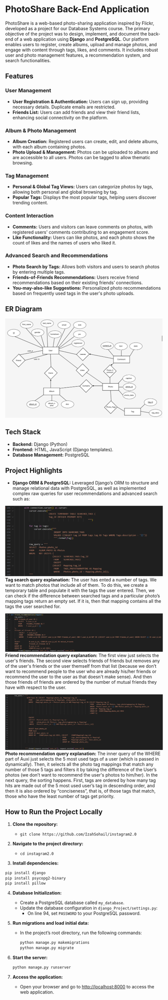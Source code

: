 # PhotoShare Back-End Application

PhotoShare is a web-based photo-sharing application inspired by Flickr, developed as a project for our Database Systems course. The primary objective of the project was to design, implement, and document the back-end of a web application using **Django** and **PostgreSQL**. Our platform enables users to register, create albums, upload and manage photos, and engage with content through tags, likes, and comments. It includes robust user and photo management features, a recommendation system, and search functionalities.

## Features

### User Management
- **User Registration & Authentication:** Users can sign up, providing necessary details. Duplicate emails are restricted.
- **Friends List:** Users can add friends and view their friend lists, enhancing social connectivity on the platform.

### Album & Photo Management
- **Album Creation:** Registered users can create, edit, and delete albums, with each album containing photos.
- **Photo Upload & Management:** Photos can be uploaded to albums and are accessible to all users. Photos can be tagged to allow thematic browsing.
  
### Tag Management
- **Personal & Global Tag Views:** Users can categorize photos by tags, allowing both personal and global browsing by tag.
- **Popular Tags:** Displays the most popular tags, helping users discover trending content.

### Content Interaction
- **Comments:** Users and visitors can leave comments on photos, with registered users' comments contributing to an engagement score.
- **Like Functionality:** Users can like photos, and each photo shows the count of likes and the names of users who liked it.

### Advanced Search and Recommendations
- **Photo Search by Tags:** Allows both visitors and users to search photos by entering multiple tags.
- **Friends-of-Friends Recommendations:** Users receive friend recommendations based on their existing friends’ connections.
- **You-may-also-like Suggestions:** Personalized photo recommendations based on frequently used tags in the user's photo uploads.

## ER Diagram
![list create](documentation/er_diagram.png)

## Tech Stack
- **Backend:** Django (Python)
- **Frontend:** HTML, JavaScript (Django templates).
- **Database Management:** PostgreSQL

## Project Highlights
- **Django ORM & PostgreSQL:** Leveraged Django’s ORM to structure and manage relational data with PostgreSQL, as well as implemented complex raw queries for user recommendations and advanced search such as:

![list create](documentation/raw_query1.png)
**Tag search query explanation:**
The user has ented a number of tags. We want to match photos that include all of them. To do this, we create a temporary table and populate it with the tags the user entered. Then, we can check if the difference between searched tags and a particular photo’s mapping tags return an empty set. If it is, then that mapping contains all the tags the user searched for.


![list](documentation/raw_query2.png)
**Friend recommendation query explanation:**
The first view just selects the user's friends. The second view selects friends of friends but removes any of the user's friends or the user themself from that list (because we don’t want to recommend people to the user who are already his/her friends or recommend the user to the user as that doesn't make sense). And then those friends of friends are ordered by the number of mutual friends they have with respect to the user.


![list](documentation/raw_query3.png)
**Photo recommendation query explanation:**
The inner query of the WHERE part of Auxi just selects the 5 most used tags of a user (which is passed in dynamically). Then, it selects all the photo tag mappings that match any number of those 5 tags and filters it by taking the difference of the User’s photos (we don’t want to recommend the user's photos to him/her). In the next query, the sorting happens. First, tags are ordered by how many tag hits are made out of the 5 most used user’s tag in descending order, and then it is also ordered by “conciseness”, that is, of those tags that match, those who have the least number of tags get priority.

## How to Run the Project Locally
1. **Clone the repository:**

   - `git clone https://github.com/IzahSohail/instagram2.0`

2. **Navigate to the project directory:**

   - `cd instagram2.0`

3. **Install dependencies:**
  ```bash
  pip install django
  pip install psycopg2-binary
  pip install pillow
  ```

4. **Database Initialization:**

   - Create a PostgreSQL database called `my_database`.
   - Update the database configuration in `django_Project/settings.py`:
     - On line 94, set `PASSWORD` to your PostgreSQL password.
    
5. **Run migrations and load initial data:**

   - In the project’s root directory, run the following commands:
     ```bash
     python manage.py makemigrations
     python manage.py migrate
     ```
     
6. **Start the server:**

   ```bash
   python manage.py runserver
   ```

7. **Access the application:**
   - Open your browser and go to [http://localhost:8000](http://localhost:8000) to access the web application.
